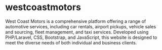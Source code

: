 # westcoastmotors
West Coast Motors is a comprehensive platform offering a range of automotive services, including car rentals, airport pickups, vehicle sales and sourcing, fleet management, and taxi services. Developed using PHP/Laravel, CSS, Bootstrap, and JavaScript, this website is designed to meet the diverse needs of both individual and business clients.
